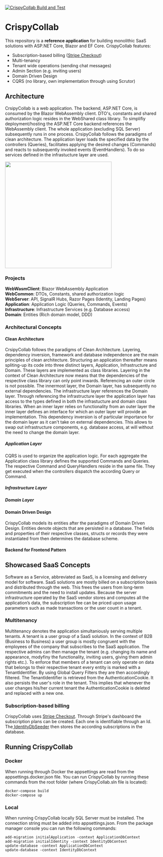 
[![CrispyCollab Build and Test](https://github.com/DavidEggenberger/CrispyCollab/actions/workflows/build.yml/badge.svg)](https://github.com/DavidEggenberger/CrispyCollab/actions/workflows/build.yml)

# CrispyCollab

This repository is a **reference application** for building monolithic SaaS solutions with ASP.NET Core, Blazor and EF Core. CrispyCollab features:

- Subscription-based billing (<a href="https://stripe.com/docs/payments/checkout">Stripe Checkout</a>)
- Multi-tenancy
- Tenant wide operations (sending chat messages)
- Admin Section (e.g. inviting users)
- Domain Driven Design
- CQRS (no library, own implementation through using Scrutor)

## Architecture

CrsipyCollab is a web application. The backend, ASP.NET Core, is consumed by the Blazor WebAssembly client. DTO's, constants and shared authorization logic resides in the WebShared class library. To simplifiy deployment/hosting the ASP.NET Core backend references the WebAssembly client. The whole application (excluding SQL Server) subsequently runs in one process. CrsipyCollab follows the paradigms of clean architecture. The application layer loads the specified data by the controllers (Queries), facilitates applying the desired changes (Commands) and reacts to subsequently invoked events (EventHandlers). To do so services defined in the infrastucture layer are used.              

<img src="https://raw.githubusercontent.com/DavidEggenberger/CrispyCollab/main/Img/ProjectDependencies.png" height=350/>

### Projects

**WebWasmClient**: Blazor WebAssembly Application \
**WebCommon**: DTOs, Constants, shared authorization logic \
**WebServer**: API, SignalR Hubs, Razor Pages (Identity, Landing Pages) \
**Application**: Application Logic (Queries, Commands, Events) \
**Infrastructure**: Infrastructure Services (e.g. Database access) \
**Domain**: Entities (Rich domain model, DDD)

### Architectural Concepts
#### Clean Architecture
CrsipyCollab follows the paradigms of Clean Architecture. Layering, dependency inversion, framework and database independence are the main principles of clean architecture. Structuring an application thereafter means spliting-up its code into three distinct layers, Application, Infrastructure and Domain. These layers are implemented as class libraries. Layering in the context of Clean Architecture now means that the dependencies of the respective class library can only point inwards. Referencing an outer circle is not possible. The innermost layer, the Domain layer, has subsequently no external dependencies. The infrastructure layer references the Domain layer. Through referencing the infrastructure layer the application layer has access to the types defined in both the infrastucture and domain class libraries. When an inner layer relies on functionality from an outer layer the inner layer defines an interface for which an outer layer will provide an implementation. This dependency inversion is of particular importance for the domain layer as it can't take on external dependencies. This allows to swap out infrastructure components, e.g. database access, at will without the need to change the domain layer.  

##### Application Layer
CQRS is used to organize the application logic. For each aggregate the Application class library defines the supported Commands and Queries. The respective Command and QueryHandlers reside in the same file. They get executed when the controllers dispatch the according Query or Command.

##### Infrastructure Layer

##### Domain Layer

#### Domain Driven Design
CrispyCollab models its entities after the paradigms of Domain Driven Design. Entities denote objects that are persisted in a database. The fields and properties of their respective classes, structs or records they were instantiated from then determines the database scheme.

#### Backend for Frontend Pattern

## Showcased SaaS Concepts
Software as a Service, abbreviated as SaaS, is a licensing and delivery model for software. SaaS solutions are mostly billed on a subscription basis and distributed through the web. This frees the users from long-term commitments and the need to install updates. Because the server infrastructure operated by the SaaS vendor stores and computes all the application’s data, the subscription fee can be priced upon usage parameters such as made transactions or the user count in a tenant. 

### Multitenancy
Multitenancy denotes the application simultaniously serving multiple tenants. A tenant is a user group of a SaaS solution. In the context of B2B (Business to Business) a user group is mostly congruent with the employees of the company that subscribes to the SaaS application. The respective admins can then manage the tenant (e.g. changing its name and appearance, modyfiny the functionality, inviting users, giving them admin rights etc.). To enforce that members of a tenant can only operate on data that belongs to their respective tenant every entity is marked with a TenantIdentifier. By using Global Query Filters they are then accordingly filtered. The TenantIdentifier is retrieved from the AuthenticationCookie. It also persists the user's role in the tenant. This implies that whenever the user changes his/her current tenant the AuthenticationCookie is deleted and replaced with a new one.  

### Subscription-based billing
CrispyCollab uses <a href="https://stripe.com/docs/payments/checkout">Stripe Checkout</a>. Through Stripe's dashboard the subscription plans can be created. Each one is identifiable through an Id. The<a href="https://github.com/DavidEggenberger/CrispyCollab/blob/main/Source/Infrastructure/Identity/IdentityDbSeeder.cs"> IdentityDbSeeder</a> then stores the according subscriptions in the database. 

## Running CrispyCollab
### Docker
When running through Docker the appsettings are read from the appsettings.docker.json file. You can run CrispyCollab by running these commands from the root folder (where CrispyCollab.sln file is located):
```
docker-compose build
docker-compose up
```

### Local
When running CrispyCollab locally SQL Server must be installed. The connection string must be added into appsettings.json. From the package manager console you can run the following commands:
```
add-migration initialApplication -context ApplicationDbContext
add-migration initialIdentity -context IdentityDbContext
update-database -context ApplicationDbContext
update-database -context IdentityDbContext
```
